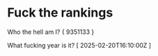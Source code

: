 # Fuck the rankings

Who the hell am I?
{ 9351133 }

What fucking year is it?
[ 2025-02-20T16:10:00Z ]
